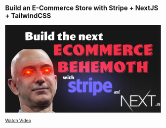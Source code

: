 ## Build an E-Commerce Store with Stripe + NextJS + TailwindCSS
![screenshot.png](screenshot.png)

<a href="#">Watch Video</a>
